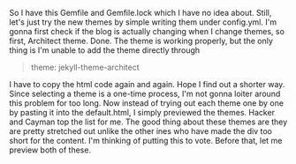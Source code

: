 So I have this Gemfile and Gemfile.lock which I have no idea about.
Still, let's just try the new themes by simple writing them under config.yml.
I'm gonna first check if the blog is actually changing when I change themes, so first, Architect theme.
Done.
The theme is working properly, but the only thing is I'm unable to add the theme directly through
>theme: jekyll-theme-architect

I have to copy the html code again and again. Hope I find out a shorter way.
Since selecting a theme is a one-time process, I'm not gonna loiter around this problem for too long.
Now instead of trying out each theme one by one by pasting it into the default.html, I simply previewed the themes.
Hacker and Cayman top the list for me. The good thing about these themes are they are pretty stretched out unlike the other ines who
have made the div too short for the content.
I'm thinking of putting this to vote.
Before that, let me preview both of these.
